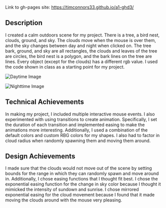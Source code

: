 Link to gh-pages site: https://timconnors33.github.io/a1-ghd3/

## Description
I created a calm outdoors scene for my project. There is
a tree, a bird nest, clouds, ground, and sky. The clouds
move when the mouse is over them, and the sky changes between
day and night when clicked on. The tree bark, ground, and sky
are all rectangles, the clouds and leaves of the tree are circles,
the bird nest is a polygon, and the bark lines on the tree are
lines. Every object (except for the clouds) has a different
rgb value. I used the code shown in class as a starting point
for my project.

![Daytime Image](https://github.com/timconnors33/a1-ghd3/blob/master/Assignment_1_Daytime.PNG?raw=true)

![Nighttime Image](https://github.com/timconnors33/a1-ghd3/blob/master/Assignment_1_Nighttime.PNG?raw=true)

## Technical Achievements
In making my project, I included multiple interactive mouse 
events. I also experimented with using transitions to create
animation. Specifically, I set the duration of each
transition and implemented easing to make the animations more interesting. Additionally, I used a combination of the default colors and custom RBG colors for my shapes. I also had to factor in cloud radius when randomly spawning them and moving them around.

## Design Achievements
I made sure that the clouds would not move out of the scene by
setting bounds for the range in which they can randomly spawn
and move around in. Additionally, I chose easing functions that I
thought fit best. I chose the exponential easing function for
the change in sky color because I thought it mimicked the
intensity of sundown and sunrise. I chose mirrored exponential
easing for the cloud movement because I found that it made moving
the clouds around with the mouse very pleasing.